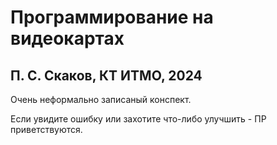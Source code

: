 # Программирование на видеокартах
## П. С. Скаков, КТ ИТМО, 2024
Очень неформально записаный конспект.

Если увидите ошибку или захотите что-либо улучшить - ПР приветствуются.